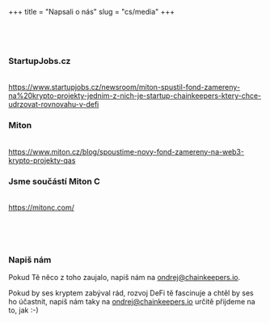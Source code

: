 +++
title = "Napsali o nás"
slug = "cs/media"
+++

#

&nbsp;&nbsp;&nbsp;&nbsp;&nbsp;&nbsp;&nbsp;&nbsp;&nbsp;&nbsp;&nbsp;
&nbsp;&nbsp;&nbsp;&nbsp;&nbsp;&nbsp;&nbsp;&nbsp;&nbsp;&nbsp;&nbsp;


### StartupJobs.cz
\
https://www.startupjobs.cz/newsroom/miton-spustil-fond-zamereny-na%20krypto-projekty-jednim-z-nich-je-startup-chainkeepers-ktery-chce-udrzovat-rovnovahu-v-defi

### Miton
\
https://www.miton.cz/blog/spoustime-novy-fond-zamereny-na-web3-krypto-projekty-qas

### Jsme součástí Miton C
\
https://mitonc.com/


&nbsp;&nbsp;&nbsp;&nbsp;&nbsp;&nbsp;&nbsp;&nbsp;&nbsp;&nbsp;&nbsp;
&nbsp;&nbsp;&nbsp;&nbsp;&nbsp;&nbsp;&nbsp;&nbsp;&nbsp;&nbsp;&nbsp;
&nbsp;&nbsp;&nbsp;&nbsp;&nbsp;&nbsp;&nbsp;&nbsp;&nbsp;&nbsp;&nbsp;
&nbsp;&nbsp;&nbsp;&nbsp;&nbsp;&nbsp;&nbsp;&nbsp;&nbsp;&nbsp;&nbsp;


&nbsp;&nbsp;&nbsp;&nbsp;&nbsp;&nbsp;&nbsp;&nbsp;&nbsp;&nbsp;&nbsp;
&nbsp;&nbsp;&nbsp;&nbsp;&nbsp;&nbsp;&nbsp;&nbsp;&nbsp;&nbsp;&nbsp;
&nbsp;&nbsp;&nbsp;&nbsp;&nbsp;&nbsp;&nbsp;&nbsp;&nbsp;&nbsp;&nbsp;
&nbsp;&nbsp;&nbsp;&nbsp;&nbsp;&nbsp;&nbsp;&nbsp;&nbsp;&nbsp;&nbsp;



### Napiš nám

Pokud Tě něco z toho zaujalo, napiš nám na [ondrej@chainkeepers.io](mailto:ondrej@chainkeepers.io).

Pokud by ses kryptem zabýval rád, rozvoj DeFi tě fascinuje a chtěl by ses ho
účastnit, napiš nám taky na
[ondrej@chainkeepers.io](mailto:ondrej@chainkeepers.io) určitě přijdeme na to,
jak :-)
